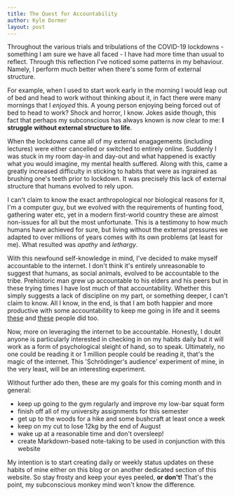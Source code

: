 ```yaml
---
title: The Quest for Accountability
author: Kyle Dormer
layout: post
---
```


Throughout the various trials and tribulations of the COVID-19 lockdowns - something I am sure we have all faced - I have had more time than usual to reflect. Through this reflection I've noticed some patterns in my behaviour. Namely, I perform much better when there's some form of external structure.

For example, when I used to start work early in the morning I would leap out of bed and head to work without thinking about it, in fact there were many mornings that I _enjoyed_ this. A young person enjoying being forced out of bed to head to work? Shock and horror, I know. Jokes aside though, this fact that perhaps my subconscious has always known is now clear to me: **I struggle without external structure to life**.

When the lockdowns came all of my external enagagements (including lectures) were either cancelled or switched to entirely online. Suddenly I was stuck in my room day-in and day-out and what happened is exactly what you would imagine, my mental health suffered. Along with this, came a greatly increased difficulty in sticking to habits that were as ingrained as brushing one's teeth prior to lockdown. It was precisely this lack of external structure that humans evolved to rely upon.

I can't claim to know the exact anthropological nor biological reasons for it, I'm a computer guy, but we evolved with the requirements of hunting food, gathering water etc, yet in a modern first-world country these are almost non-issues for all but the most unfortunate. This is a testimony to how much humans have achieved for sure, but living without the external pressures we adapted to over millions of years comes with its own problems (at least for me). What resulted was _apathy_ and _lethargy_.

With this newfound self-knowledge in mind, I've decided to make myself accountable to the internet. I don't think it's entirely unreasonable to suggest that humans, as social animals, evolved to be accountable to the tribe. Prehistoric man grew up accountable to his elders and his peers but in these trying times I have lost much of that accountability. Whether this simply suggests a lack of discipline on my part, or something deeper, I can't claim to know. All I know, in the end, is that I am both happier and more productive with some accountability to keep me going in life and it seems <a href="https://www.ingentaconnect.com/content/magna/jfd/2018/00000032/00000003/art00006">these</a> and <a href="https://www.tandfonline.com/doi/abs/10.1080/10810730.2018.1436622">these</a> people did too.

Now, more on leveraging the internet to be accountable. Honestly, I doubt anyone is particularly interested in checking in on my habits daily but it will work as a form of psychological sleight of hand, so to speak. Ultimately, no one could be reading it or 1 million people could be reading it, that's the magic of the internet. This 'Schrödinger's audience' experiment of mine, in the very least, will be an interesting experiment.

Without further ado then, these are my goals for this coming month and in general:

- keep up going to the gym regularly and improve my low-bar squat form
- finish off all of my university assignments for this semester
- get up to the woods for a hike and some bushcraft at least once a week
- keep on my cut to lose 12kg by the end of August
- wake up at a reasonable time and don't oversleep!
- create Markdown-based note-taking to be used in conjunction with this website

My intention is to start creating daily or weekly status updates on these habits of mine either on this blog or on another dedicated section of this website. So stay frosty and keep your eyes peeled, **or don't!** That's the point, my subconscious monkey mind won't know the difference.
